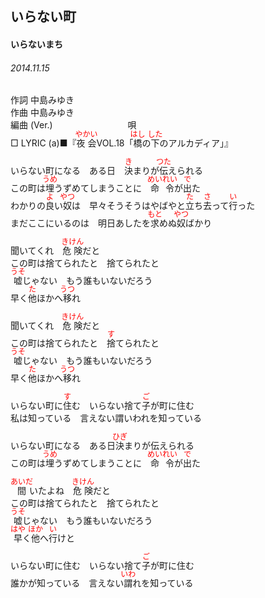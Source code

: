 <style type="text/css">
	ruby{
	    ruby-position: over;
	}
	ruby > rt{font-size: 12px;color:red;}
	p{font:16px;font-size: '楷体'}
</style>
## いらない町
#### いらないまち
###### 2014.11.15


作詞     中島みゆき　　　　　   
作曲      中島みゆき  　　　   
編曲 (Ver.) 　　　　　　　　
唄  　　    
□ LYRIC (a)■『<ruby><rb>夜会</rb><rp>(</rp><rt>やかい</rt><rp>)</rp></ruby>VOL.18「<ruby><rb>橋</rb><rp>(</rp><rt>はし</rt><rp>)</rp></ruby>の<ruby><rb>下</rb><rp>(</rp><rt>した</rt><rp>)</rp></ruby>のアルカディア」』  
  
  
いらない町になる　ある日　<ruby><rb>決</rb><rp>(</rp><rt>き</rt><rp>)</rp></ruby>まりが<ruby><rb>伝</rb><rp>(</rp><rt>つた</rt><rp>)</rp></ruby>えられる  
この町は<ruby><rb>埋</rb><rp>(</rp><rt>うめ</rt><rp>)</rp></ruby></rb><rp>(</rp><rt>うず</rt><rp>)</rp></ruby>めてしまうことに　<ruby><rb>命令</rb><rp>(</rp><rt>めいれい</rt><rp>)</rp></ruby>が<ruby><rb>出</rb><rp>(</rp><rt>で</rt><rp>)</rp></ruby>た  
わかりの<ruby><rb>良</rb><rp>(</rp><rt>よ</rt><rp>)</rp></ruby>い<ruby><rb>奴</rb><rp>(</rp><rt>やつ</rt><rp>)</rp></ruby>は　早々</rb><rp>(</rp><rt>そうそう</rt><rp>)</rp></ruby></rb><rp>(</rp><rt>はやばや</rt><rp>)</rp></ruby>と<ruby><rb>立</rb><rp>(</rp><rt>た</rt><rp>)</rp></ruby>ち<ruby><rb>去</rb><rp>(</rp><rt>さ</rt><rp>)</rp></ruby>って<ruby><rb>行</rb><rp>(</rp><rt>い</rt><rp>)</rp></ruby>った  
まだここにいるのは　明日あしたを<ruby><rb>求</rb><rp>(</rp><rt>もと</rt><rp>)</rp></ruby>めぬ<ruby><rb>奴</rb><rp>(</rp><rt>やつ</rt><rp>)</rp></ruby>ばかり  
  
聞いてくれ　<ruby><rb>危険</rb><rp>(</rp><rt>きけん</rt><rp>)</rp></ruby>だと  
この町は捨てられたと　捨てられたと  
<ruby><rb>嘘</rb><rp>(</rp><rt>うそ</rt><rp>)</rp></ruby>じゃない　もう誰もいないだろう  
早く<ruby><rb>他</rb><rp>(</rp><rt>た</rt><rp>)</rp></ruby></rb><rp>(</rp><rt>ほか</rt><rp>)</rp></ruby>へ<ruby><rb>移</rb><rp>(</rp><rt>うつ</rt><rp>)</rp></ruby>れ  
  
聞いてくれ　<ruby><rb>危険</rb><rp>(</rp><rt>きけん</rt><rp>)</rp></ruby>だと  
この町は捨てられたと　<ruby><rb>捨</rb><rp>(</rp><rt>す</rt><rp>)</rp></ruby>てられたと  
<ruby><rb>嘘</rb><rp>(</rp><rt>うそ</rt><rp>)</rp></ruby>じゃない　もう誰もいないだろう  
早く<ruby><rb>他</rb><rp>(</rp><rt>た</rt><rp>)</rp></ruby></rb><rp>(</rp><rt>ほか</rt><rp>)</rp></ruby>へ<ruby><rb>移</rb><rp>(</rp><rt>うつ</rt><rp>)</rp></ruby>れ  
  
いらない町に<ruby><rb>住</rb><rp>(</rp><rt>す</rt><rp>)</rp></ruby>む　いらない捨て<ruby><rb>子</rb><rp>(</rp><rt>ご</rt><rp>)</rp></ruby>が町に住む  
私は知っている　言えない謂いわれを知っている  
  
  
  
  
いらない町になる　ある日<ruby><rb>決</rb><rp>(</rp><rt>ひぎ</rt><rp>)</rp></ruby>まりが伝えられる  
この町は<ruby><rb>埋</rb><rp>(</rp><rt>うめ</rt><rp>)</rp></ruby></rb><rp>(</rp><rt>うず</rt><rp>)</rp></ruby>めてしまうことに　<ruby><rb>命令</rb><rp>(</rp><rt>めいれい</rt><rp>)</rp></ruby>が<ruby><rb>出</rb><rp>(</rp><rt>で</rt><rp>)</rp></ruby>た  
  
<ruby><rb>間</rb><rp>(</rp><rt>あいだ</rt><rp>)</rp></ruby>いたよね　<ruby><rb>危険</rb><rp>(</rp><rt>きけん</rt><rp>)</rp></ruby>だと  
この町は捨てられたと　捨てられたと  
<ruby><rb>嘘</rb><rp>(</rp><rt>うそ</rt><rp>)</rp></ruby>じゃない　もう誰もいないだろう  
<ruby><rb>早</rb><rp>(</rp><rt>はや</rt><rp>)</rp></ruby>く<ruby><rb>他</rb><rp>(</rp><rt>ほか</rt><rp>)</rp></ruby>へ<ruby><rb>行</rb><rp>(</rp><rt>い</rt><rp>)</rp></ruby>けと  
  
いらない町に住む　いらない捨て<ruby><rb>子</rb><rp>(</rp><rt>ご</rt><rp>)</rp></ruby>が町に住む  
誰かが知っている　言えない<ruby><rb>謂</rb><rp>(</rp><rt>いわ</rt><rp>)</rp></ruby>れを知っている  